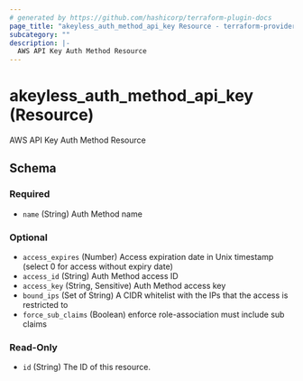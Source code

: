 ```yaml
---
# generated by https://github.com/hashicorp/terraform-plugin-docs
page_title: "akeyless_auth_method_api_key Resource - terraform-provider-akeyless"
subcategory: ""
description: |-
  AWS API Key Auth Method Resource
---
```


# akeyless_auth_method_api_key (Resource)

AWS API Key Auth Method Resource



<!-- schema generated by tfplugindocs -->
## Schema

### Required

- `name` (String) Auth Method name

### Optional

- `access_expires` (Number) Access expiration date in Unix timestamp (select 0 for access without expiry date)
- `access_id` (String) Auth Method access ID
- `access_key` (String, Sensitive) Auth Method access key
- `bound_ips` (Set of String) A CIDR whitelist with the IPs that the access is restricted to
- `force_sub_claims` (Boolean) enforce role-association must include sub claims

### Read-Only

- `id` (String) The ID of this resource.


